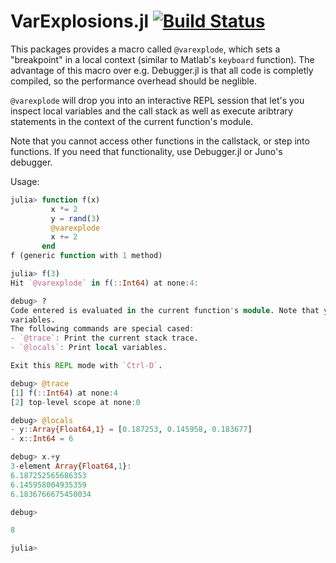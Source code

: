 # VarExplosions.jl [![Build Status](https://travis-ci.org/JuliaDebug/VarExplosions.jl.svg?branch=master)](https://travis-ci.org/JuliaDebug/VarExplosions.jl)

This packages provides a macro called `@varexplode`, which sets a "breakpoint" in a local context
(similar to Matlab's `keyboard` function). The advantage of this macro over e.g. Debugger.jl is that
all code is completly compiled, so the performance overhead should be neglible.

`@varexplode` will drop you into an interactive REPL session that let's you inspect local variables
and the call stack as well as execute aribtrary statements in the context of the current function's module.

Note that you cannot access other functions in the callstack, or step into functions. If you need that
functionality, use Debugger.jl or Juno's debugger.

Usage:
```julia
julia> function f(x)
         x *= 2
         y = rand(3)
         @varexplode
         x += 2
       end
f (generic function with 1 method)

julia> f(3)
Hit `@varexplode` in f(::Int64) at none:4:

debug> ?
Code entered is evaluated in the current function's module. Note that you cannot change local
variables.
The following commands are special cased:
- `@trace`: Print the current stack trace.
- `@locals`: Print local variables.

Exit this REPL mode with `Ctrl-D`.

debug> @trace
[1] f(::Int64) at none:4
[2] top-level scope at none:0

debug> @locals
- y::Array{Float64,1} = [0.187253, 0.145958, 0.183677]
- x::Int64 = 6

debug> x.+y
3-element Array{Float64,1}:
6.187252565686353
6.145958004935359
6.1836766675450034

debug>

8

julia>
```
